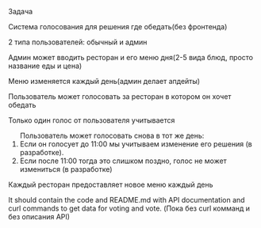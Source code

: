 Задача

<p>Система голосования для решения где обедать(без фронтенда)</p>

<p>2 типа пользователей: обычный и админ</p>


<p>Админ может вводить ресторан и его меню дня(2-5 вида блюд, просто название еды и цена)</p>
<p>Меню изменяется каждый день(админ делает апдейты)</p>
<p>Пользователь может голосовать за ресторан в котором он хочет обедать</p>

<p>Только один голос от пользователя учитывается</p>

<ol>Пользователь может голосовать снова в тот же день:                   
<li>Если он голосует до 11:00 мы учитываем  изменение его решения     (в разработке).</li>   
<li>Если после 11:00 тогда это слишком поздно, голос не может измениться (в разработке)</li>
</ol>
<p>Каждый ресторан предоставляет новое меню каждый день</p> 

It should contain the code and README.md with API documentation and curl commands to get data for voting and vote.
(Пока без curl комманд и без описания API)
